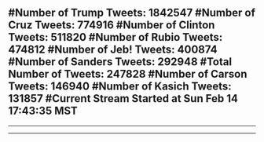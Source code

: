 #Number of Trump Tweets: 1842547
#Number of Cruz Tweets: 774916
#Number of Clinton Tweets: 511820
#Number of Rubio Tweets: 474812
#Number of Jeb! Tweets: 400874
#Number of Sanders Tweets: 292948
#Total Number of Tweets: 247828 
#Number of Carson Tweets: 146940
#Number of Kasich Tweets: 131857
#Current Stream Started at Sun Feb 14 17:43:35 MST
---
---
---
